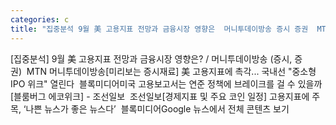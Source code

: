```yaml
---
categories: c
title: "집중분석 9월 美 고용지표 전망과 금융시장 영향은  머니투데이방송 증시 증권  MTN 머니투데이방송"
---
```

[집중분석] 9월 美 고용지표 전망과 금융시장 영향은? / 머니투데이방송 (증시, 증권)&nbsp;&nbsp;MTN 머니투데이방송[미리보는 증시재료] 美 고용지표에 촉각... 국내선 "중소형 IPO 위크" 열린다&nbsp;&nbsp;블록미디어미국 고용보고서는 연준 정책에 브레이크를 걸 수 있을까[블룸버그 에코위크] - 조선일보&nbsp;&nbsp;조선일보[경제지표 및 주요 코인 일정] 고용지표에 주목, ‘나쁜 뉴스가 좋은 뉴스다’&nbsp;&nbsp;블록미디어Google 뉴스에서 전체 콘텐츠 보기